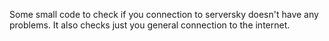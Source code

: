Some small code to check if you connection to serversky doesn't have any problems.
It also checks just you general connection to the internet. 